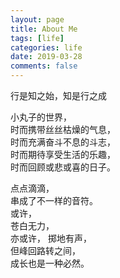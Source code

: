 ```yaml
---
layout: page
title: About Me
tags: [life]
categories: life
date: 2019-03-28
comments: false
---
```

    
行是知之始，知是行之成  

小丸子的世界，  
时而携带丝丝枯燥的气息，  
时而充满奋斗不息的斗志，  
时而期待享受生活的乐趣，  
时而回顾或悲或喜的日子。  

点点滴滴，  
串成了不一样的音符。  
或许，  
苍白无力，  
亦或许，
掷地有声，  
但峰回路转之间，  
成长也是一种必然。  
